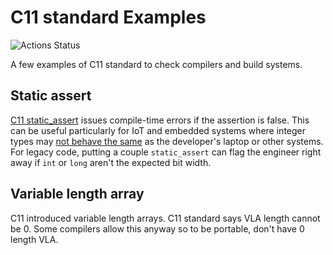 # C11 standard Examples

![Actions Status](https://github.com/scivision/c11-examples/workflows/ci/badge.svg)

A few examples of C11 standard to check compilers and build systems.

## Static assert

[C11 static_assert](https://en.cppreference.com/w/c/language/_Static_assert)
issues compile-time errors if the assertion is false.
This can be useful particularly for IoT and embedded systems where integer types may
[not behave the same](https://blog.feabhas.com/2014/10/vulnerabilities-in-c-when-integers-go-bad/)
as the developer's laptop or other systems.
For legacy code, putting a couple `static_assert` can flag the engineer right away if `int` or `long` aren't the expected bit width.

## Variable length array

C11 introduced variable length arrays.
C11 standard says VLA length cannot be 0.
Some compilers allow this anyway so to be portable, don't have 0 length VLA.
